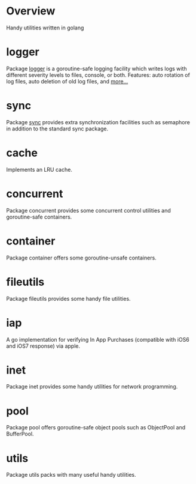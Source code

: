# Overview

Handy utilities written in golang

# logger

Package [logger](./logger) is a goroutine-safe logging facility which writes logs with different severity levels to files, console, or both. Features: auto rotation of log files, auto deletion of old log files, and [more...](./logger)

# sync

Package [sync](./sync) provides extra synchronization facilities such as semaphore in addition to the standard sync package.

# cache

Implements an LRU cache.

# concurrent

Package concurrent provides some concurrent control utilities and goroutine-safe containers.

# container

Package container offers some goroutine-unsafe containers.

# fileutils

Package fileutils provides some handy file utilities.

# iap

A go implementation for verifying In App Purchases (compatible with iOS6 and iOS7 response) via apple.

# inet

Package inet provides some handy utilities for network programming.

# pool

Package pool offers goroutine-safe object pools such as ObjectPool and BufferPool.

# utils

Package utils packs with many useful handy utilities.
